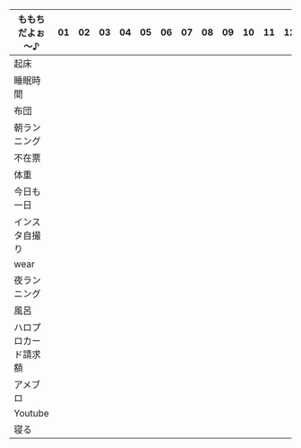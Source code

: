 | ももちだよぉ～♪ | 01 | 02 | 03 | 04 | 05 | 06 | 07 | 08 | 09 | 10 | 11 | 12 | 13 | 14 | 15 | 16 | 17 | 18 | 19 | 20 | 21 | 22 | 23 | 24 | 25 | 26 | 27 | 28 | 29 | 30 | 31 |
|---|---|---|---|---|---|---|---|---|---|---|---|---|---|---|---|---|---|---|---|---|---|---|---|---|---|---|---|---|---|---|---|
| 起床 | | | | | | | | | | | | | | | | | | | | | | | | | | | | | | | |
| 睡眠時間 | | | | | | | | | | | | | | | | | | | | | | | | | | | | | | | |
| 布団 | | | | | | | | | | | | | | | | | | | | | | | | | | | | | | | |
| 朝ランニング | | | | | | | | | | | | | | | | | | | | | | | | | | | | | | | |
| 不在票 | | | | | | | | | | | | | | | | | | | | | | | | | | | | | | | |
| 体重 | | | | | | | | | | | | | | | | | | | | | | | | | | | | | | | |
| 今日も一日 | | | | | | | | | | | | | | | | | | | | | | | | | | | | | | | |
| インスタ自撮り | | | | | | | | | | | | | | | | | | | | | | | | | | | | | | | |
| wear | | | | | | | | | | | | | | | | | | | | | | | | | | | | | | | |
| 夜ランニング | | | | | | | | | | | | | | | | | | | | | | | | | | | | | | | |
| 風呂 | | | | | | | | | | | | | | | | | | | | | | | | | | | | | | | |
| ハロプロカード請求額 | | | | | | | | | | | | | | | | | | | | | | | | | | | | | | | |
| アメブロ | | | | | | | | | | | | | | | | | | | | | | | | | | | | | | | |
| Youtube | | | | | | | | | | | | | | | | | | | | | | | | | | | | | | | |
| 寝る | | | | | | | | | | | | | | | | | | | | | | | | | | | | | | | |
